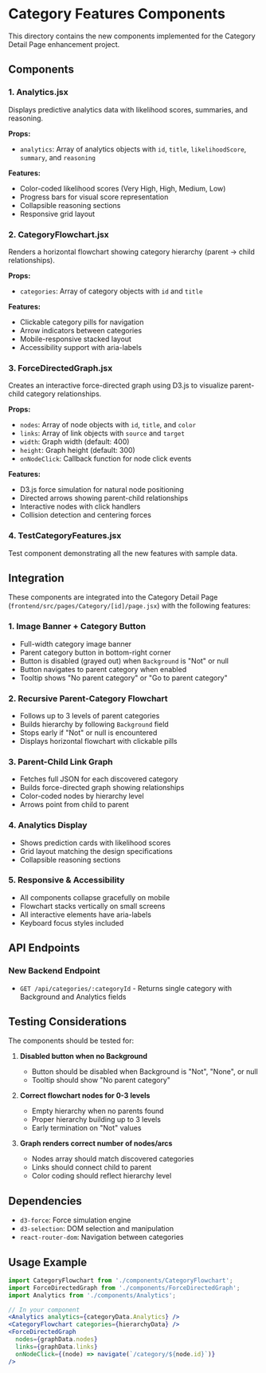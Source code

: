 # Category Features Components

This directory contains the new components implemented for the Category Detail Page enhancement project.

## Components

### 1. Analytics.jsx

Displays predictive analytics data with likelihood scores, summaries, and reasoning.

**Props:**

- `analytics`: Array of analytics objects with `id`, `title`, `likelihoodScore`, `summary`, and `reasoning`

**Features:**

- Color-coded likelihood scores (Very High, High, Medium, Low)
- Progress bars for visual score representation
- Collapsible reasoning sections
- Responsive grid layout

### 2. CategoryFlowchart.jsx

Renders a horizontal flowchart showing category hierarchy (parent → child relationships).

**Props:**

- `categories`: Array of category objects with `id` and `title`

**Features:**

- Clickable category pills for navigation
- Arrow indicators between categories
- Mobile-responsive stacked layout
- Accessibility support with aria-labels

### 3. ForceDirectedGraph.jsx

Creates an interactive force-directed graph using D3.js to visualize parent-child category relationships.

**Props:**

- `nodes`: Array of node objects with `id`, `title`, and `color`
- `links`: Array of link objects with `source` and `target`
- `width`: Graph width (default: 400)
- `height`: Graph height (default: 300)
- `onNodeClick`: Callback function for node click events

**Features:**

- D3.js force simulation for natural node positioning
- Directed arrows showing parent-child relationships
- Interactive nodes with click handlers
- Collision detection and centering forces

### 4. TestCategoryFeatures.jsx

Test component demonstrating all the new features with sample data.

## Integration

These components are integrated into the Category Detail Page (`frontend/src/pages/Category/[id]/page.jsx`) with the following features:

### 1. Image Banner + Category Button

- Full-width category image banner
- Parent category button in bottom-right corner
- Button is disabled (grayed out) when `Background` is "Not" or null
- Button navigates to parent category when enabled
- Tooltip shows "No parent category" or "Go to parent category"

### 2. Recursive Parent-Category Flowchart

- Follows up to 3 levels of parent categories
- Builds hierarchy by following `Background` field
- Stops early if "Not" or null is encountered
- Displays horizontal flowchart with clickable pills

### 3. Parent-Child Link Graph

- Fetches full JSON for each discovered category
- Builds force-directed graph showing relationships
- Color-coded nodes by hierarchy level
- Arrows point from child to parent

### 4. Analytics Display

- Shows prediction cards with likelihood scores
- Grid layout matching the design specifications
- Collapsible reasoning sections

### 5. Responsive & Accessibility

- All components collapse gracefully on mobile
- Flowchart stacks vertically on small screens
- All interactive elements have aria-labels
- Keyboard focus styles included

## API Endpoints

### New Backend Endpoint

- `GET /api/categories/:categoryId` - Returns single category with Background and Analytics fields

## Testing Considerations

The components should be tested for:

1. **Disabled button when no Background**

   - Button should be disabled when Background is "Not", "None", or null
   - Tooltip should show "No parent category"

2. **Correct flowchart nodes for 0-3 levels**

   - Empty hierarchy when no parents found
   - Proper hierarchy building up to 3 levels
   - Early termination on "Not" values

3. **Graph renders correct number of nodes/arcs**
   - Nodes array should match discovered categories
   - Links should connect child to parent
   - Color coding should reflect hierarchy level

## Dependencies

- `d3-force`: Force simulation engine
- `d3-selection`: DOM selection and manipulation
- `react-router-dom`: Navigation between categories

## Usage Example

```jsx
import CategoryFlowchart from './components/CategoryFlowchart';
import ForceDirectedGraph from './components/ForceDirectedGraph';
import Analytics from './components/Analytics';

// In your component
<Analytics analytics={categoryData.Analytics} />
<CategoryFlowchart categories={hierarchyData} />
<ForceDirectedGraph
  nodes={graphData.nodes}
  links={graphData.links}
  onNodeClick={(node) => navigate(`/category/${node.id}`)}
/>
```
